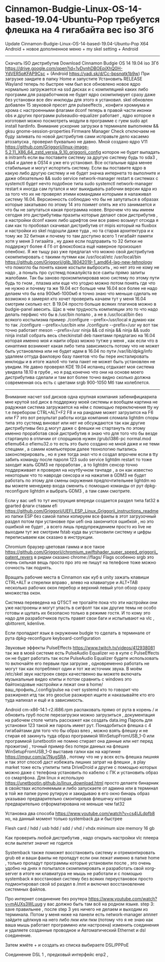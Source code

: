 # Cinnamon-Budgie-Linux-OS-14-based-19.04-Ubuntu-Pop требуется флешка на 4 гигабайта вес iso 3Гб 

Update Cinnamon-Budgie-Linux-OS-14-based-19.04-Ubuntu-Pop X64 Android + новое дополненное меню + my skel setting + Android

______________________________________________________________________________________________________________________

Скачать ISO дистрибутив Download Cinnamon Budgie OS 14 19.04 iso 3Гб  https://drive.google.com/open?id=1vDvnhDBOEpiXhQ0H-YdVER5pKFAP9Csc + (Android https://yadi.sk/d/Cc-bpsnqtk1b9w) 
При загрузке заидите в папку Home и запустите Установить RELEASE 
Wayland теперь по быстрее чем был все обновлено новое ядро  нормально загружается на ssd дисках и с компиляцией каких либо программ для разработчиков не будет ядро скомпилирует сразу даже без установки все dev инклюды для этого я установил. skel обновлен добавлен 15 звуковой пресет для pulseeffects ,
конфиги хромиума и хрома с настроенными флагами dconf теперь в правой части иконки obs и других программ pulseaudio-equalizer 
работает , ядро которое я изготовил можно посмотреть модули в программе с гуем sudo apt install hardinfo.
Внимание ускорние загрузки в терминале выполняем && gksu gnome-session-properties Firmware Manager Check отключаем не 
буду заливать по новой дистрибутив сами исправьте дело касаемо атозапуска , проверил буквально не давно.
Мной создано ядро V11 https://github.com/Griggorii/linux-image-5.2.11_X86_64_zstd_versia_9_10_griggorii_config которое не будет выпадать в initramfs если вы поставите систему за другую систему будь то sda3 , sda4 
и далее в OS14 я уже его установил. Все остальные ядра менее стабильные и могут испортить систему. Если вы поставите ядро в 
какую либо другую систему и не будет значка интернета то выполните и даже обязательно && sudo service network-manager restart
в системах с systemctl будет нечто подобное типа  sudo systemctl network-manager restart я иногда сам путался и мог выкидывать рабочии версии ядра из за того что их не проверял этими командами которыми я налаживал систему 16.04.
Версионность соблюдаю что бы не запутаться в образах которые закатываю по этому 14 это поимет опять же кто занимается и что бы не запутаться какая программа новее.
Впрочем что мы имеем сегодня это дистрибутивы празиты которые делают свои дистрибутив , а настройки dconf каких либо шрифтов 
они все равно возьмут отсюда я сам как то пробовал скачивал дистрибутив от mipis который на fluxbox и настройки из skel подошли даже туда , но та старая архитектура и к тому же 32 битная и почему то там доступно всего 1 гигабайт памяти хотя у меня 3 гигаайта , ну даже если подправить то 32 битки не поддержут более 4 Гб от флюксбокса ещё наверное произошел опенбокс.
Я же тыщу раз уже предлагал что можно свой дистрибутив скомпилировать с такими путями как /usr/local/etc /usr/local/bin  https://github.com/Griggorii/glib_18042019-1_amd64-lag-new-tehnology что помогло бы понять какие костыли выбросить , но нет 
это не кому не надо , а поныть про сустемд пожалуйста все саиты прямо залиты жалобами. Так бы заново прокомпилировав мою систему по этому пути будь то гном , плазма или еще что угодно можно потом понять где что не нужно и почему та же 19.04 ест больше чем 16.04 все более не надо делаем что бы ела 900мб-1000мб я точно знаю что меньше сделать не возможно я замерял кто хочет проверить качаем тут у меня 16.04 смотрим сколько ест. В 19.04 просто больше всяких плагинов можно в budgie-panel авесить. Щас в чем трудность компиляции это то что надо делать перфикс что бы в /usr/bin попало , а не в /usr/local/bin без всякого костылизма пример ./configure --prefix=/usr/local я думаю как то так ./configure --prefix=/usr/bin или ./configure --prefix=/usr ну вот так точно работает meson --prefix=/usr ninja && cd ninja && ninja && sudo ninja install собрать весь checkinstall deb пакетами предлагаю на 16.04 которая именно моя и наити образ можно тутже у меня , как если что в синаптике 
возникнет какая либо типа  зависимость потому что не может быть установлена или не будет идем в 16.04 по пути /var/lib/dpkg/info удаляем оттуда фаиловую базу пакетов что бы пере инсталировать инклюды и в итоге жалоб что типа пакет не может быть установлен не увидим. Не давно проверял KDE 19.04 испанец отдыхает моя система увидела 18.10 в грубе , но я рад конечно что они на основе моего дистрибутива сделали и там вот более точно видно сколько должна современная ось есть с цветами srgb 900-1050 Мб там колеблется.

______________________________________________________________________________________________________________________


Внимание насчет ssd дисков одна крупная компания забенифициарила мне крутой ssd диск в поддержку моей системы и вообщем 
картина не радужная система загружается на нём с помощью переключения tty ну т.е перебором CTRL+ALT+F2 F8 и на рандоме 
может загрузится на F6 или F7 это вот результат работы когда компания сломала lightdm споры типа это сустемд виноват или 
нет не обсуждаются так как другие дистрибутивы без д могут даже с флешки не стартануть по этому именно проработав свой 
дистрибутив я знаю что для того что бы везде стартануло в отличии от спорщиков нужен /grub/i386-pc normal.mod efiemu64.o efiemu32.o то есть это было создано не мной даже и не теми спецами , а самим компьютером далее технологию пытались законсперировать , но я уже тогда знал что я создал  впрочем если в tty забить команду после пароля 123 sudo service lightdm 
restart то тоже заходит жаль GDM3 не проработан , а то lightdm сенсор точно поддерживает я проверял на ноутбучном тачпаде , а 
он как известно некоторым что то навроде сенсора и на нажатия в GDM3 не будет работать по этому для смены окружения предпочтительнее lightdm но вы можете менеджер входа сменить с помощью команды от рут dpkg-reconfigure lightdm и выбрать GDM3 
, а там сами смотрите.

Если у вас uefi то тут инструкция впереди создается раздел типа fat32 в gparted флаги ставим efi https://github.com/Griggorii/UEFI_ESP_Linux_Griggorii_instructions_readme из папки ESP без самой папки копируем все фаилы в этот загрузочный раздел потом при установке при uefi она закончится ошибкой , но это ошибкой не будет , а всего лишь предупреждением просто из live не выходим тут же смотрим fstab куда вы установили систему и цифры переписываем как сказано в инструкции.

Chromium браузер цветовая гамма и все такое https://github.com/Griggorii/chromium_swiftshader_super_speed_griggorii_patent_revers в ридми сказано chrome://flags/
Flags особенно srgb это очень сильная вещь просто про это не пишут на телефоне тоже можно сочность так поднять.

Вращать рабочие места в Cinnamon как куб в unity зажать клавиши CTRL+ALT и стерелки вправо , влево на клавиатуре и ALT+TAB 
несколько рабочих окон перебор и верхний левый угол обзор сразу множества окон.

Система переведена на QT5CT не трогайте пока что эти настройки они уже настроены и могут упасть в сигфолт так как другие темы не 
особо готовы и щупать их безопасно только в режиме гостя. И то кому это надо для разработчиков пусть правят свои баги и испытывают на vlc , qbittorent, kdenlive. 

Если пропадает язык в окружении budgie то сделать в терминале от рута dpkg-reconfigure keyboard-configuration

Звуковые эффекты PulseEffects https://www.twitch.tv/videos/412938081 так же в моей системе есть PulseAudio Equalizer но в купе 
с PulseEffects он не будет работать так если PulseAudio Equalizer будете использовать то включайте его первым при загрузке , одновременно работать не могут так как потребляют один и тот же источник звука. В моём /etc/skel звук настроен сверх качественно вы можете включать музыкальные видео клипы и потом сравнить с windows это байтокодовые настройки и лежат они в 
home/ваш_профиль_/.config/pulse на счет systemd кто то говорит что разжирнел итд так это geoclue разжирел ищите и наказывайте 
кто его туда напихал и ещё и в зависимость.

Android cm-x86-14.1-r2.i686.rpm распаковать прямо от рута в корень / и обновить груб после перезагрузки можно загрузиться , документация на рабочем столе читать расскажет как создать data.img
Пароль для установки 123 такой же пароль имеет рут. 
Понадобиться флешка с 4 гигабайтами для того что бы образ влез , 
можно взять флешку и не стирая её закинуть туда образ программой WinSetupFromUSB_1-0 
или программой (unetbootin не помню стирает она данные или нет перед прожигом) , 
точный пример без потери данных на флешке WinSetupFromUSB_1-0 выставив галки 
как на картинке https://imgur.com/a/7NugSRA , потому что не у всех есть флешка лишняя и так этот способ даст избежать лишних затрат на флешки , 
в play market тоже есть утилиты типа DriveDroid и другие с помощью которых можно 
даже с телефона установить по кабелю с ПК и установить образ со смартфона.
Для linux я использую https://unetbootin.github.io/linux_download.html просто делаете бинарник в свойствах
исполняемым и либо запускаете от админа или в терминал в той же папке руню рутирую и закидываю в его окно бинарь 
образ указываю предварительно смонтировав флешечку которая предварительно отформатирована не меньше чем fat32

Установка два способа https://www.youtube.com/watch?v=cs4IJLdpfb8 но, на данный момент только systemback да и быстрее

Flesh card / hdd / usb hdd / sdd / vhd / vhdx minimum size memory 16 gb

Как проверить любой дистрибутив , надо открыть настройки vlc плеера если вылетит значит не годится

Systemback также поможет восстановить систему и отремонтировать grub её и ваши фаилы не пропадут 
если они лежат именно в папке home , только пропадут программы которые установили после , это очень 
удобно на днях я попытался скомпилировать и разработать свой xorg-server в итоге ни клавиатура не 
мышь не работали и с помощью systemback я восстановил систему без всяких переустановок просто подмонтировал 
свой sd раздел в /mnt и включил восстановление системных файлов.

Про интернет соединение без роутера https://www.youtube.com/watch?v=mAUXs3WLuug у вас должно быть там всё на родном языке.
step 3: save правильнее , после step 3 yes ничего не делаем и выходим из терминала.
Потом у меня ниже на панели есть network-manager апплет зайдите щёлкнув на него либо лкм или пкм (потому что я не знаю как ваша мышь работает программно или настроена) изменить соединения и удаляете созданные проводное и Автоматический Ethernet и dsl соединение.

Затем жмёте + и создать из списка выбираете DSL/PPPoE

Соединение DSL 1 , 
предковый интерфейс enp2 , 
